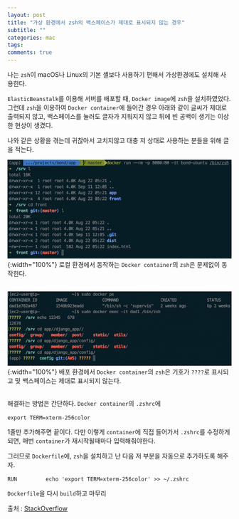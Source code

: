 ```yaml
---
layout: post
title: "가상 환경에서 zsh의 백스페이스가 제대로 표시되지 않는 경우"
subtitle: ""
categories: mac
tags:
comments: true
---
```


나는 `zsh`이 macOS나 Linux의 기본 셸보다 사용하기 편해서 가상환경에도 설치해 사용한다.

`ElasticBeanstalk`를 이용해 서버를 배포할 때, `Docker image`에 `zsh`을 설치하였었다.  
그런데 `zsh`을 이용하여 `Docker container`에 들어간 경우 아래와 같이 글씨가 제대로 출력되지 않고,
백스페이스를 눌러도 글자가 지워지지 않고 뒤에 빈 공백이 생기는 이상한 현상이 생겼다.

나와 같은 상황을 겪는데 귀찮아서 고치지않고 대충 저 상태로 사용하는 분들을 위해 글을 적는다.


![local-docker-zsh](../assets/img/post/mac/zsh/local-docker-zsh.png){:width="100%"}
로컬 환경에서 동작하는 `Docker container`의 `zsh`은 문제없이 동작한다.  
<br>

![server-docker-zsh](../assets/img/post/mac/zsh/server-docker-zsh.png){:width="100%"}
배포 환경에서 `Docker container`의 `zsh`은 기호가 `????`로 표시되고 및 백스페이스는 제대로 표시되지 않는다.  
<br>

해결하는 방법은 간단하다.
`Docker container`의 `.zshrc`에

```
export TERM=xterm-256color
```

1줄만 추가해주면 끝이다.
다만 이렇게 `container`에 직접 들어가서 `.zshrc`를 수정하게 되면,
매번 `container`가 재시작될때마다 입력해줘야한다.

그러므로 `Dockerfile`에, `zsh`을 설치하고 난 다음 저 부분을 자동으로 추가하도록 해주자.

```
RUN         echo 'export TERM=xterm-256color' >> ~/.zshrc
```

`Dockerfile`을 다시 `build`하고 마무리


출처 : [StackOverflow](https://askubuntu.com/questions/54145/how-to-fix-strange-backspace-behaviour-with-urxvt-zsh)